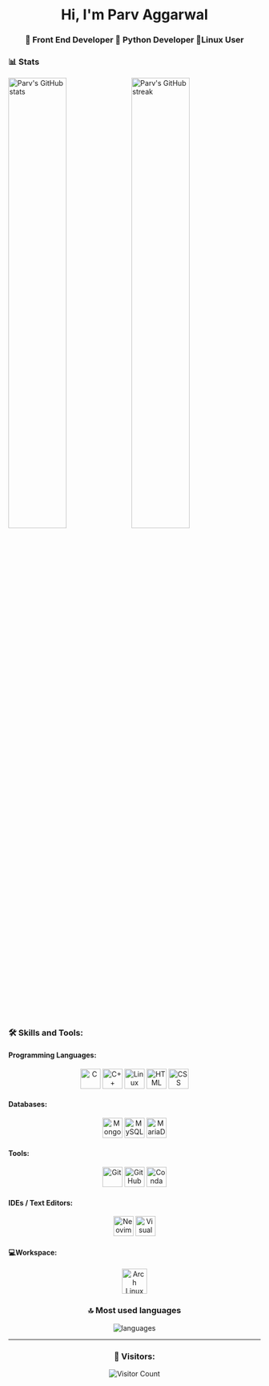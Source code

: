 <h1 align="center">Hi, I'm Parv Aggarwal</h1>
<h3 align="center">🚀 Front End Developer 🌟 Python Developer 🌟Linux User</h3>

### 📊 Stats

<img src="https://github-readme-stats.vercel.app/api?username=Parvaggarwal01&show_icons=true&theme=radical&hide_broder=true" alt="Parv's GitHub stats" width="48%" >
<img src="https://github-readme-streak-stats.herokuapp.com/?user=Parvaggarwal01&theme=github_dark&hide_border=true" alt="Parv's GitHub streak" width="48%" >

### 🛠️ Skills and Tools:

#### Programming Languages:

<div align="center"> 
<img src="https://upload.wikimedia.org/wikipedia/commons/1/19/C_Logo.png" alt="C" height="40">
<img src="https://upload.wikimedia.org/wikipedia/commons/1/18/ISO_C%2B%2B_Logo.svg" alt="C++" height="40">
<img src="https://upload.wikimedia.org/wikipedia/commons/3/35/Tux.svg" alt="Linux" height="40">
<img src="https://upload.wikimedia.org/wikipedia/commons/6/61/HTML5_logo_and_wordmark.svg" alt="HTML" height="40">
<img src="https://upload.wikimedia.org/wikipedia/commons/d/d5/CSS3_logo_and_wordmark.svg" alt="CSS" height="40">
</div>  
  
#### Databases:

<div align="center">
<img src="https://profilinator.rishav.dev/skills-assets/mongodb-original-wordmark.svg" alt="MongoDB" height="40">
<img src="https://profilinator.rishav.dev/skills-assets/mysql-original-wordmark.svg" alt="MySQL" height="40">
<img src="https://mariadb.com/wp-content/uploads/2019/11/mariadb-horizontal-white.svg" alt="MariaDB" height="40">
</div>

#### Tools:

<div align="center">
<img src="https://git-scm.com/images/logos/downloads/Git-Icon-1788C.png" alt="Git" height="40">
<img src="https://github.githubassets.com/images/modules/logos_page/GitHub-Mark.png" alt="GitHub" height="40">
<img src="https://avatars.githubusercontent.com/u/6392739?s=280&v=4" alt="Conda" height="40">  
</div>

#### IDEs / Text Editors:

<div align="center">
<img src="https://upload.wikimedia.org/wikipedia/commons/4/4f/Neovim-logo.svg" alt="Neovim" height="40">
<img src="https://upload.wikimedia.org/wikipedia/commons/thumb/9/9a/Visual_Studio_Code_1.35_icon.svg/2048px-Visual_Studio_Code_1.35_icon.svg.png" alt="Visual Studio Code" height="40">  
</div>
  
#### 💻Workspace:

<div align="center">
<img src="https://upload.wikimedia.org/wikipedia/commons/e/e8/Archlinux-logo-standard-version.png" alt="Arch Linux" height="50>"
</div>

### 🔝 Most used languages

<img alt="languages" src="https://github-readme-stats.vercel.app/api/top-langs/?username=Parvaggarwal01&theme=github_dark&hide_border=true&layout=compact" />

---

### 👥 Visitors:

![Visitor Count](https://profile-counter.glitch.me/Parvaggarwal01/count.svg)
